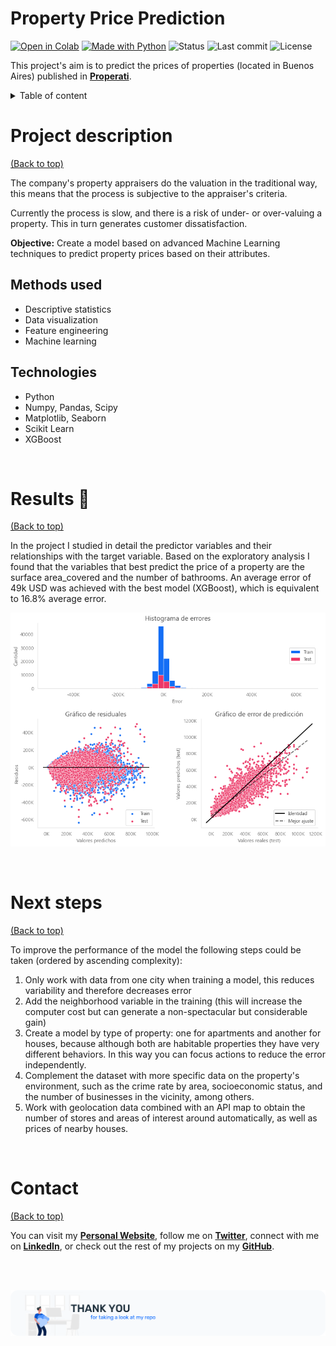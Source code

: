 # Property Price Prediction

<!-- Add buttons here -->
[![Open in Colab](https://img.shields.io/badge/-Open%20in%20Colab-e8710a?logo=google-colab)](https://colab.research.google.com/github/dewith/property_prices)
[![Made with Python](https://img.shields.io/badge/Made%20with-Python-black)](https://www.python.org/)
![Status](https://img.shields.io/badge/Project%20status-Completed-black)
![Last commit](https://img.shields.io/github/last-commit/dewith/property_prices?color=black)
![License](https://img.shields.io/github/license/dewith/property_prices?color=black)


<!-- End buttons here -->


This project's aim is to predict the prices of properties (located in Buenos Aires) published in [**Properati**](https://properati.com/).

<details>
<summary>Table of content</summary>

- [Project description](#project-description)
    - [Methods used](#methods-used)
    - [Technologies](#technologies)
- [Results](#results)
- [Next steps](#next-steps)
- [Contact](#contact)

</details>

# Project description
[(Back to top)](#table-of-contents)

The company's property appraisers do the valuation in the traditional way, this means that the process is subjective to the appraiser's criteria.

Currently the process is slow, and there is a risk of under- or over-valuing a property. This in turn generates customer dissatisfaction.

**Objective:** Create a model based on advanced Machine Learning techniques to predict property prices based on their attributes.

## Methods used
* Descriptive statistics
* Data visualization
* Feature engineering
* Machine learning

## Technologies
* Python
* Numpy, Pandas, Scipy
* Matplotlib, Seaborn
* Scikit Learn
* XGBoost

<br>

# Results :dart:
[(Back to top)](#table-of-contents)

In the project I studied in detail the predictor variables and their relationships with the target variable. Based on the exploratory analysis I found that the variables that best predict the price of a property are the surface area_covered and the number of bathrooms. An average error of 49k USD was achieved with the best model (XGBoost), which is equivalent to 16.8% average error.

![Results](/images/xgb_evaluation.png)

<br>

# Next steps
[(Back to top)](#table-of-contents)

To improve the performance of the model the following steps could be taken (ordered by ascending complexity):
1. Only work with data from one city when training a model, this reduces variability and therefore decreases error
2. Add the neighborhood variable in the training (this will increase the computer cost but can generate a non-spectacular but considerable gain)
3. Create a model by type of property: one for apartments and another for houses, because although both are habitable properties they have very different behaviors. In this way you can focus actions to reduce the error independently.
4. Complement the dataset with more specific data on the property's environment, such as the crime rate by area, socioeconomic status, and the number of businesses in the vicinity, among others.
5. Work with geolocation data combined with an API map to obtain the number of stores and areas of interest around automatically, as well as prices of nearby houses.

<br>


# Contact
[(Back to top)](#table-of-contents)

You can visit my [**Personal Website**](https://dewith.co/), follow me on [**Twitter**](https://twitter.com/DewithMiramon/), connect with me on [**LinkedIn**](https://linkedin.com/in/dewithm/), or check out the rest of my projects on my [**GitHub**](https://github.com/dewith/).

<br>
<br>

![Footer](/images/footer.png)
